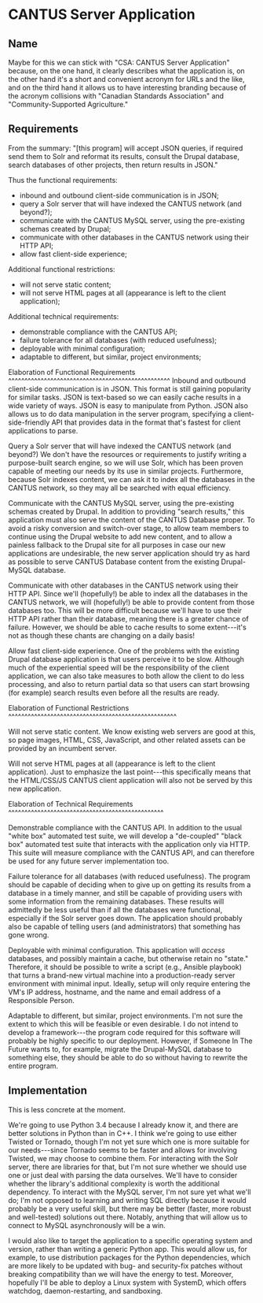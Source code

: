 CANTUS Server Application
======================================

Name
-------

Maybe for this we can stick with "CSA: CANTUS Server Application" because, on the one hand, it clearly describes what the application is, on the other hand it's a short and convenient acronym for URLs and the like, and on the third hand it allows us to have interesting branding because of the acronym collisions with "Canadian Standards Association" and "Community-Supported Agriculture."

Requirements
------------------

From the summary: "[this program] will accept JSON queries, if
required send them to Solr and reformat its results, consult the Drupal
database, search databases of other projects, then return results in JSON."

Thus the functional requirements:
- inbound and outbound client-side communication is in JSON;
- query a Solr server that will have indexed the CANTUS network (and beyond?);
- communicate with the CANTUS MySQL server, using the pre-existing schemas created by Drupal;
- communicate with other databases in the CANTUS network using their HTTP API;
- allow fast client-side experience;

Additional functional restrictions:
- will not serve static content;
- will not serve HTML pages at all (appearance is left to the client application);

Additional technical requirements:
- demonstrable compliance with the CANTUS API;
- failure tolerance for all databases (with reduced usefulness);
- deployable with minimal configuration;
- adaptable to different, but similar, project environments;

Elaboration of Functional Requirements
^^^^^^^^^^^^^^^^^^^^^^^^^^^^^^^^^^^^^^^^^^^^^^^^^^
Inbound and outbound client-side communication is in JSON. This format is still gaining popularity for similar tasks. JSON is text-based so we can easily cache results in a wide variety of ways. JSON is easy to manipulate from Python. JSON also allows us to do data manipulation in the server program, specifying a client-side-friendly API that provides data in the format that's fastest for client applications to parse.

Query a Solr server that will have indexed the CANTUS network (and beyond?) We don't have the resources or requirements to justify writing a purpose-built search engine, so we will use Solr, which has been proven capable of meeting our needs by its use in similar projects. Furthermore, because Solr indexes content, we can ask it to index all the databases in the CANTUS network, so they may all be searched with equal efficiency.

Communicate with the CANTUS MySQL server, using the pre-existing schemas created by Drupal. In addition to providing "search results," this application must also serve the content of the CANTUS Database proper. To avoid a risky conversion and switch-over stage, to allow team members to continue using the Drupal website to add new content, and to allow a painless fallback to the Drupal site for all purposes in case our new applications are undesirable, the new server application should try as hard as possible to serve CANTUS Database content from the existing Drupal-MySQL database.

Communicate with other databases in the CANTUS network using their HTTP API. Since we'll (hopefully!) be able to index all the databases in the CANTUS network, we will (hopefully!) be able to provide content from those databases too. This will be more difficult because we'll have to use their HTTP API rather than their database, meaning there is a greater chance of failure. However, we should be able to cache results to some extent---it's not as though these chants are changing on a daily basis!

Allow fast client-side experience. One of the problems with the existing Drupal database application is that users perceive it to be slow. Although much of the experiential speed will be the responsibility of the client application, we can also take measures to both allow the client to do less processing, and also to return partial data so that users can start browsing (for example) search results even before all the results are ready.

Elaboration of Functional Restrictions
^^^^^^^^^^^^^^^^^^^^^^^^^^^^^^^^^^^^^^^^^^^^^^^^^^^^

Will not serve static content. We know existing web servers are good at this, so page images, HTML, CSS, JavaScript, and other related assets can be provided by an incumbent server.

Will not serve HTML pages at all (appearance is left to the client application). Just to emphasize the last point---this specifically means that the HTML/CSS/JS CANTUS client application will also not be served by this new application.

Elaboration of Technical Requirements
^^^^^^^^^^^^^^^^^^^^^^^^^^^^^^^^^^^^^^^^^^^^^^^^

Demonstrable compliance with the CANTUS API. In addition to the usual "white box" automated test suite, we will develop a "de-coupled" "black box" automated test suite that interacts with the application only via HTTP. This suite will measure compliance with the CANTUS API, and can therefore be used for any future server implementation too.

Failure tolerance for all databases (with reduced usefulness). The program should be capable of deciding when to give up on getting its results from a database in a timely manner, and still be capable of providing users with some information from the remaining databases. These results will admittedly be less useful than if all the databases were functional, especially if the Solr server goes down. The application should probably also be capable of telling users (and administrators) that something has gone wrong.

Deployable with minimal configuration. This application will *access* databases, and possibly maintain a cache, but otherwise retain no "state." Therefore, it should be possible to write a script (e.g., Ansible playbook) that turns a brand-new virtual machine into a production-ready server environment with minimal input. Ideally, setup will only require entering the VM's IP address, hostname, and the name and email address of a Responsible Person.

Adaptable to different, but similar, project environments. I'm not sure the extent to which this will be feasible or even desirable. I do not intend to develop a framework---the program code required for this software will probably be highly specific to our deployment. However, if Someone In The Future wants to, for example, migrate the Drupal-MySQL database to something else, they should be able to do so without having to rewrite the entire program.

Implementation
-------------------

This is less concrete at the moment.

We're going to use Python 3.4 because I already know it, and there are better solutions in Python than in C++. I think we're going to use either Twisted or Tornado, though I'm not yet sure which one is more suitable for our needs---since Tornado seems to be faster and allows for involving Twisted, we may choose to combine them. For interacting with the Solr server, there are libraries for that, but I'm not sure whether we should use one or just deal with parsing the data ourselves. We'll have to consider whether the library's additional complexity is worth the additional dependency. To interact with the MySQL server, I'm not sure yet what we'll do; I'm not opposed to learning and writing SQL directly because it would probably be a very useful skill, but there may be better (faster, more robust and well-tested) solutions out there. Notably, anything that will allow us to connect to MySQL asynchronously will be a win.

I would also like to target the application to a specific operating system and version, rather than writing a generic Python app. This would allow us, for example, to use distribution packages for the Python dependencies, which are more likely to be updated with bug- and security-fix patches without breaking compatibility than we will have the energy to test. Moreover, hopefully I'll be able to deploy a Linux system with SystemD, which offers watchdog, daemon-restarting, and sandboxing.

